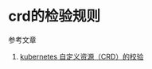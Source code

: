 # crd的检验规则

参考文章

1. [kubernetes 自定义资源（CRD）的校验](https://cloud.tencent.com/developer/article/1557507)

